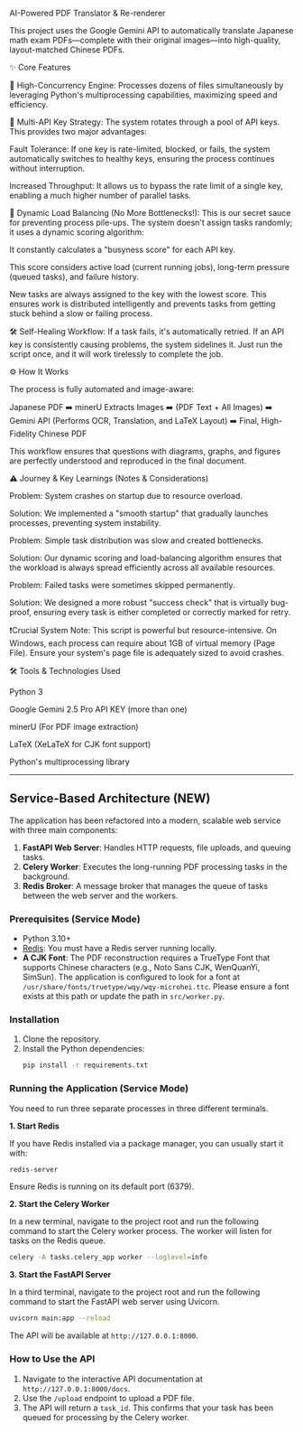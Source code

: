 AI-Powered PDF Translator & Re-renderer

This project uses the Google Gemini API to automatically translate Japanese math exam PDFs—complete with their original images—into high-quality, layout-matched Chinese PDFs.

✨ Core Features

🚀 High-Concurrency Engine: Processes dozens of files simultaneously by leveraging Python's multiprocessing capabilities, maximizing speed and efficiency.

🔑 Multi-API Key Strategy: The system rotates through a pool of API keys. This provides two major advantages:

Fault Tolerance: If one key is rate-limited, blocked, or fails, the system automatically switches to healthy keys, ensuring the process continues without interruption.

Increased Throughput: It allows us to bypass the rate limit of a single key, enabling a much higher number of parallel tasks.

🧠 Dynamic Load Balancing (No More Bottlenecks!): This is our secret sauce for preventing process pile-ups. The system doesn't assign tasks randomly; it uses a dynamic scoring algorithm:

It constantly calculates a "busyness score" for each API key.

This score considers active load (current running jobs), long-term pressure (queued tasks), and failure history.

New tasks are always assigned to the key with the lowest score. This ensures work is distributed intelligently and prevents tasks from getting stuck behind a slow or failing process.

🛠️ Self-Healing Workflow: If a task fails, it's automatically retried. If an API key is consistently causing problems, the system sidelines it. Just run the script once, and it will work tirelessly to complete the job.

⚙️ How It Works

The process is fully automated and image-aware:

Japanese PDF ➡️ minerU Extracts Images ➡️ (PDF Text + All Images) ➡️ Gemini API (Performs OCR, Translation, and LaTeX Layout) ➡️ Final, High-Fidelity Chinese PDF

This workflow ensures that questions with diagrams, graphs, and figures are perfectly understood and reproduced in the final document.

⚠️ Journey & Key Learnings (Notes & Considerations)

Problem: System crashes on startup due to resource overload.

Solution: We implemented a "smooth startup" that gradually launches processes, preventing system instability.

Problem: Simple task distribution was slow and created bottlenecks.

Solution: Our dynamic scoring and load-balancing algorithm ensures that the workload is always spread efficiently across all available resources.

Problem: Failed tasks were sometimes skipped permanently.

Solution: We designed a more robust "success check" that is virtually bug-proof, ensuring every task is either completed or correctly marked for retry.

❗️Crucial System Note: This script is powerful but resource-intensive. On Windows, each process can require about 1GB of virtual memory (Page File). Ensure your system's page file is adequately sized to avoid crashes.

🛠️ Tools & Technologies Used

Python 3

Google Gemini 2.5 Pro API KEY (more than one)

minerU (For PDF image extraction)

LaTeX (XeLaTeX for CJK font support)

Python's multiprocessing library

---

## Service-Based Architecture (NEW)

The application has been refactored into a modern, scalable web service with three main components:
1.  **FastAPI Web Server**: Handles HTTP requests, file uploads, and queuing tasks.
2.  **Celery Worker**: Executes the long-running PDF processing tasks in the background.
3.  **Redis Broker**: A message broker that manages the queue of tasks between the web server and the workers.

### Prerequisites (Service Mode)

- Python 3.10+
- [Redis](https://redis.io/docs/getting-started/): You must have a Redis server running locally.
- **A CJK Font**: The PDF reconstruction requires a TrueType Font that supports Chinese characters (e.g., Noto Sans CJK, WenQuanYi, SimSun). The application is configured to look for a font at `/usr/share/fonts/truetype/wqy/wqy-microhei.ttc`. Please ensure a font exists at this path or update the path in `src/worker.py`.

### Installation

1.  Clone the repository.
2.  Install the Python dependencies:
    ```bash
    pip install -r requirements.txt
    ```

### Running the Application (Service Mode)

You need to run three separate processes in three different terminals.

**1. Start Redis**

If you have Redis installed via a package manager, you can usually start it with:
```bash
redis-server
```
Ensure Redis is running on its default port (6379).

**2. Start the Celery Worker**

In a new terminal, navigate to the project root and run the following command to start the Celery worker process. The worker will listen for tasks on the Redis queue.
```bash
celery -A tasks.celery_app worker --loglevel=info
```

**3. Start the FastAPI Server**

In a third terminal, navigate to the project root and run the following command to start the FastAPI web server using Uvicorn.
```bash
uvicorn main:app --reload
```

The API will be available at `http://127.0.0.1:8000`.

### How to Use the API

1.  Navigate to the interactive API documentation at `http://127.0.0.1:8000/docs`.
2.  Use the `/upload` endpoint to upload a PDF file.
3.  The API will return a `task_id`. This confirms that your task has been queued for processing by the Celery worker.
